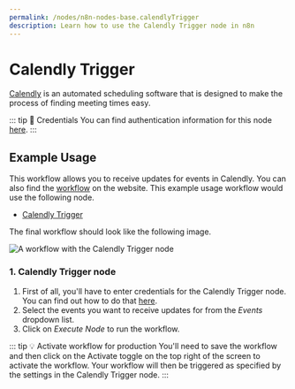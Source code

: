 ```yaml
---
permalink: /nodes/n8n-nodes-base.calendlyTrigger
description: Learn how to use the Calendly Trigger node in n8n
---
```


# Calendly Trigger

[Calendly](https://calendly.com/) is an automated scheduling software that is designed to make the process of finding meeting times easy.

::: tip 🔑 Credentials
You can find authentication information for this node [here](../../../credentials/Calendly/README.md).
:::


## Example Usage

This workflow allows you to receive updates for events in Calendly. You can also find the [workflow](https://n8n.io/workflows/540) on the website. This example usage workflow would use the following node.
- [Calendly Trigger]()

The final workflow should look like the following image.

![A workflow with the Calendly Trigger node](REDACTED)


### 1. Calendly Trigger node

1. First of all, you'll have to enter credentials for the Calendly Trigger node. You can find out how to do that [here](../../../credentials/Calendly/README.md).
2. Select the events you want to receive updates for from the *Events* dropdown list.
3. Click on *Execute Node* to run the workflow.

::: tip 💡 Activate workflow for production
You'll need to save the workflow and then click on the Activate toggle on the top right of the screen to activate the workflow. Your workflow will then be triggered as specified by the settings in the Calendly Trigger node.
:::
